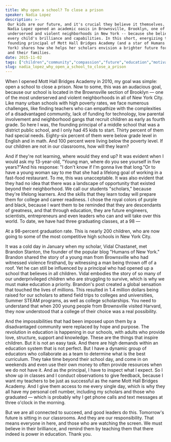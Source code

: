 ```yaml
---
title: Why open a school? To close a prison
speaker: Nadia Lopez
description: >-
 Our kids are our future, and it's crucial they believe it themselves. That's why
 Nadia Lopez opened an academic oasis in Brownsville, Brooklyn, one of the most
 underserved and violent neighborhoods in New York -- because she believes in
 every child's brilliance and capabilities. In this short, energizing talk, the
 founding principal of Mott Hall Bridges Academy (and a star of Humans of New
 York) shares how she helps her scholars envision a brighter future for themselves
 and their families.
date: 2015-11-02
tags: ["children","community","compassion","future","education","motivation","identity","new-york","teaching","social-change","violence","society","personal-growth","urban"]
slug: nadia_lopez_why_open_a_school_to_close_a_prison
---
```


When I opened Mott Hall Bridges Academy in 2010, my goal was simple: open a school to
close a prison. Now to some, this was an audacious goal, because our school is located in
the Brownsville section of Brooklyn — one of the most underserved and violent
neighborhoods in all of New York City. Like many urban schools with high poverty rates, we
face numerous challenges, like finding teachers who can empathize with the complexities of
a disadvantaged community, lack of funding for technology, low parental involvement and
neighborhood gangs that recruit children as early as fourth grade. So here I was, the
founding principal of a middle school that was a district public school, and I only had 45
kids to start. Thirty percent of them had special needs. Eighty-six percent of them were
below grade level in English and in math. And 100 percent were living below the poverty
level. If our children are not in our classrooms, how will they learn?

And if they're not learning, where would they end up? It was evident when I would ask my
13-year-old, "Young man, where do you see yourself in five years?"And his response: "I
don't know if I'm gonna live that long."Or to have a young woman say to me that she had a
lifelong goal of working in a fast-food restaurant. To me, this was unacceptable. It was
also evident that they had no idea that there was a landscape of opportunity that existed
beyond their neighborhood. We call our students "scholars," because they're lifelong
learners. And the skills that they learn today will prepare them for college and career
readiness. I chose the royal colors of purple and black, because I want them to be
reminded that they are descendants of greatness, and that through education, they are
future engineers, scientists, entrepreneurs and even leaders who can and will take over
this world. To date, we have had three graduating classes, at a 98 —

At a 98-percent graduation rate. This is nearly 200 children, who are now going to some of
the most competitive high schools in New York City.

It was a cold day in January when my scholar, Vidal Chastanet, met Brandon Stanton, the
founder of the popular blog "Humans of New York." Brandon shared the story of a young man
from Brownsville who had witnessed violence firsthand, by witnessing a man being thrown
off of a roof. Yet he can still be influenced by a principal who had opened up a school
that believes in all children. Vidal embodies the story of so many of our underprivileged
children who are struggling to survive, which is why we must make education a
priority. Brandon's post created a global sensation that touched the lives of millions.
This resulted in 1.4 million dollars being raised for our scholars to attend field trips
to colleges and universities, Summer STEAM programs, as well as college scholarships. You
need to understand that when 200 young people from Brownsville visited Harvard, they now
understood that a college of their choice was a real possibility.

And the impossibilities that had been imposed upon them by a disadvantaged community were
replaced by hope and purpose. The revolution in education is happening in our schools, with
adults who provide love, structure, support and knowledge. These are the things that
inspire children. But it is not an easy task. And there are high demands within an
education system that is not perfect. But I have a dynamic group of educators who
collaborate as a team to determine what is the best curriculum. They take time beyond
their school day, and come in on weekends and even use their own money to often provide
resources when we do not have it. And as the principal, I have to inspect what I expect. So
I show up in classes and I conduct observations to give feedback, because I want my
teachers to be just as successful as the name Mott Hall Bridges Academy. And I give them
access to me every single day, which is why they all have my personal cell number,
including my scholars and those who graduated — which is probably why I get phone calls
and text messages at three o'clock in the morning.

But we are all connected to succeed, and good leaders do this. Tomorrow's future is
sitting in our classrooms. And they are our responsibility. That means everyone in here,
and those who are watching the screen. We must believe in their brilliance, and remind
them by teaching them that there indeed is power in education. Thank you.

<!--
ad_duration=3.33
comment_count=50
event="TED Talks Live"
external_start_time=0
has_talk_citation=1
intro_duration=11.82
is_subtitle_required="False"
is_talk_featured="True"
language="en"
language_swap="False"
native_language="en"
number_of_related_talks=6
number_of_speakers=1
number_of_subtitled_videos=34
number_of_tags=14
number_of_talk_download_languages=34
number_of_talk_more_resources=2
number_of_talk_recommendations=1
number_of_talks_take_actions=0
post_ad_duration=0.83
published_timestamp="2016-09-21 14:59:41"
recording_date="2015-11-02"
speaker_description="Educator"
speaker_is_published=1
speaker_name="Nadia Lopez"
talk_name="Why open a school? To close a prison"
talk_recommendations_blurb="Check out these resources, curated by Nadia Lopez"
talks_tags=["children","community","compassion","future","education","motivation","identity","new-york","teaching","social-change","violence","society","personal-growth","urban"]
talks_take_action=[]
url_audio="https://download.ted.com/talks/NadiaLopez_2015P.mp3?apikey=acme-roadrunner"
url_photo_speaker="https://pe.tedcdn.com/images/ted/c8d27e31ee743cead5f57dd5e422c1690cafaf87_254x191.jpg"
url_photo_talk="https://s3.amazonaws.com/talkstar-photos/uploads/ed80260d-9a9a-4cd4-a2e4-705e74638eab/NadiaLopez_2015P-embed.jpg"
url_webpage="https://www.ted.com/talks/nadia_lopez_why_open_a_school_to_close_a_prison"
video_type_name="TED Stage Talk"
-->